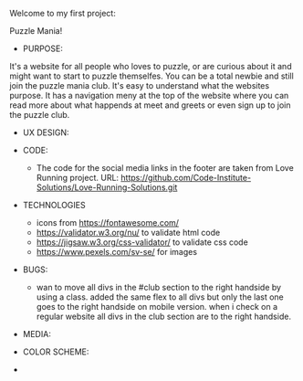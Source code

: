 Welcome to my first project:

Puzzle Mania!

* PURPOSE:

It's a website for all people who loves to puzzle, or are curious about it and might want to start to puzzle themselfes. 
You can be a total newbie and still join the puzzle mania club. It's easy to understand what the websites purpose. It has a navigation meny at the top of the website where you can read more about what happends at meet and greets or even sign up to join the puzzle club.  

* UX DESIGN:


* CODE:
  * The code for the social media links in the footer are taken from Love Running project. URL: https://github.com/Code-Institute-Solutions/Love-Running-Solutions.git


* TECHNOLOGIES
  * icons from <https://fontawesome.com/>
  * https://validator.w3.org/nu/ to validate html code
  * https://jigsaw.w3.org/css-validator/ to validate css code
  * https://www.pexels.com/sv-se/ for images

* BUGS:
  - wan to move all divs in the #club section to the right handside by using a class. added the same flex to all divs but only the last one goes to the right handside on mobile version. when i check on a regular website all divs in the club section are to the right handside. 


* MEDIA: 


* COLOR SCHEME:
 - 